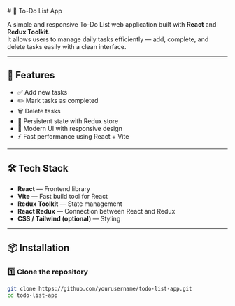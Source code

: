 
 
 # 📝 To-Do List App

A simple and responsive To-Do List web application built with **React** and **Redux Toolkit**.  
It allows users to manage daily tasks efficiently — add, complete, and delete tasks easily with a clean interface.

---

## 🚀 Features

- ✅ Add new tasks  
- ✏️ Mark tasks as completed  
- 🗑️ Delete tasks  
- 🔄 Persistent state with Redux store  
- 🎨 Modern UI with responsive design  
- ⚡ Fast performance using React + Vite  

---

## 🛠️ Tech Stack

- **React** — Frontend library  
- **Vite** — Fast build tool for React  
- **Redux Toolkit** — State management  
- **React Redux** — Connection between React and Redux  
- **CSS / Tailwind (optional)** — Styling  

---

## 📦 Installation

### 1️⃣ Clone the repository
```bash
git clone https://github.com/yourusername/todo-list-app.git
cd todo-list-app
